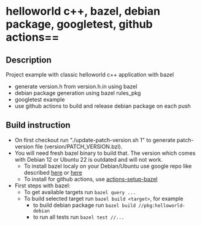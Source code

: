 # helloworld c++, bazel, debian package, googletest, github actions==

## Description
Project example with classic helloworld c++ application with bazel

* generate version.h from version.h.in using bazel
* debian package generation using bazel rules_pkg
* googletest example
* use github actions to build and release debian package on each push

## Build instruction
* On first checkout run "./update-patch-version.sh 1" to generate patch-version file (version/PATCH_VERSION.bzl).
* You will need fresh bazel binary to build that. The version which comes with Debian 12 or Ubuntu 22 is outdated and will not work.
  * To install bazel localy on your Debian/Ubuntu use google repo like described [here](https://bazel.build/install/ubuntu#install-on-ubuntu) or [here](https://blog.goodaudience.com/install-bazel-in-few-easy-commands-246721849ce)
  * To install for github actions, use [actions-setup-bazel](https://github.com/marketplace/actions/actions-setup-bazel)
* First steps with bazel:
  * To get available targets run `bazel query ...`
  * To build selected target run `bazel build <target>`, for example
    * to build debian package run `bazel build //pkg:helloworld-debian`
    * to run all tests run `bazel test //...`
